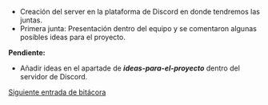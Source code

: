 * Creación del server en la plataforma de Discord en donde tendremos las juntas.
* Primera junta: Presentación dentro del equipo y se comentaron algunas posibles ideas para el proyecto.

**Pendiente:**
* Añadir ideas en el apartade de ***ideas-para-el-proyecto*** dentro del servidor de Discord.

[Siguiente entrada de bitácora](https://github.com/Edwin-Lines/Proyecto-And-Then...-/blob/main/Documentaci%C3%B3n/Bit%C3%A1coras/Bit%C3%A1coras%20de%20Primera%20entrega/2.%20D%C3%ADa%2028%20de%20octubre%20del%202020.md "Siguiente entrada de bitácora")
